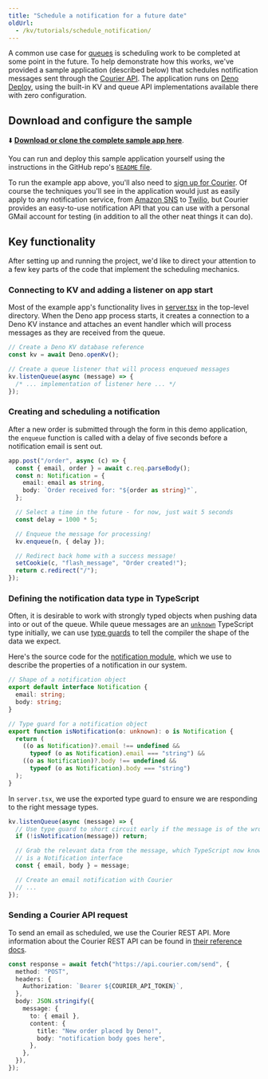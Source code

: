 ```yaml
---
title: "Schedule a notification for a future date"
oldUrl:
  - /kv/tutorials/schedule_notification/
---
```


A common use case for [queues](../manual/queue_overview.md) is scheduling work
to be completed at some point in the future. To help demonstrate how this works,
we've provided a sample application (described below) that schedules
notification messages sent through the [Courier API](https://www.courier.com/).
The application runs on [Deno Deploy](https://www.deno.com/deploy), using the
built-in KV and queue API implementations available there with zero
configuration.

## Download and configure the sample

⬇️
[**Download or clone the complete sample app here**](https://github.com/kwhinnery/deno_courier_example).

You can run and deploy this sample application yourself using the instructions
in the GitHub repo's
[`README` file](https://github.com/kwhinnery/deno_courier_example).

To run the example app above, you'll also need to
[sign up for Courier](https://app.courier.com/signup). Of course the techniques
you'll see in the application would just as easily apply to any notification
service, from [Amazon SNS](https://aws.amazon.com/sns/) to
[Twilio](https://www.twilio.com), but Courier provides an easy-to-use
notification API that you can use with a personal GMail account for testing (in
addition to all the other neat things it can do).

## Key functionality

After setting up and running the project, we'd like to direct your attention to
a few key parts of the code that implement the scheduling mechanics.

### Connecting to KV and adding a listener on app start

Most of the example app's functionality lives in
[server.tsx](https://github.com/kwhinnery/deno_courier_example/blob/main/server.tsx)
in the top-level directory. When the Deno app process starts, it creates a
connection to a Deno KV instance and attaches an event handler which will
process messages as they are received from the queue.

```ts title="server.tsx"
// Create a Deno KV database reference
const kv = await Deno.openKv();

// Create a queue listener that will process enqueued messages
kv.listenQueue(async (message) => {
  /* ... implementation of listener here ... */
});
```

### Creating and scheduling a notification

After a new order is submitted through the form in this demo application, the
`enqueue` function is called with a delay of five seconds before a notification
email is sent out.

```ts title="server.tsx"
app.post("/order", async (c) => {
  const { email, order } = await c.req.parseBody();
  const n: Notification = {
    email: email as string,
    body: `Order received for: "${order as string}"`,
  };

  // Select a time in the future - for now, just wait 5 seconds
  const delay = 1000 * 5;

  // Enqueue the message for processing!
  kv.enqueue(n, { delay });

  // Redirect back home with a success message!
  setCookie(c, "flash_message", "Order created!");
  return c.redirect("/");
});
```

### Defining the notification data type in TypeScript

Often, it is desirable to work with strongly typed objects when pushing data
into or out of the queue. While queue messages are an
[`unknown`](https://www.typescriptlang.org/docs/handbook/2/functions.html#unknown)
TypeScript type initially, we can use
[type guards](https://www.typescriptlang.org/docs/handbook/2/narrowing.html) to
tell the compiler the shape of the data we expect.

Here's the source code for the
[notification module](https://github.com/kwhinnery/deno_courier_example/blob/main/notification.ts),
which we use to describe the properties of a notification in our system.

```ts title="notification.ts"
// Shape of a notification object
export default interface Notification {
  email: string;
  body: string;
}

// Type guard for a notification object
export function isNotification(o: unknown): o is Notification {
  return (
    ((o as Notification)?.email !== undefined &&
      typeof (o as Notification).email === "string") &&
    ((o as Notification)?.body !== undefined &&
      typeof (o as Notification).body === "string")
  );
}
```

In `server.tsx`, we use the exported type guard to ensure we are responding to
the right message types.

```ts title="server.tsx"
kv.listenQueue(async (message) => {
  // Use type guard to short circuit early if the message is of the wrong type
  if (!isNotification(message)) return;

  // Grab the relevant data from the message, which TypeScript now knows
  // is a Notification interface
  const { email, body } = message;

  // Create an email notification with Courier
  // ...
});
```

### Sending a Courier API request

To send an email as scheduled, we use the Courier REST API. More information
about the Courier REST API can be found in
[their reference docs](https://www.courier.com/docs/reference/send/message/).

```ts title="server.tsx"
const response = await fetch("https://api.courier.com/send", {
  method: "POST",
  headers: {
    Authorization: `Bearer ${COURIER_API_TOKEN}`,
  },
  body: JSON.stringify({
    message: {
      to: { email },
      content: {
        title: "New order placed by Deno!",
        body: "notification body goes here",
      },
    },
  }),
});
```

